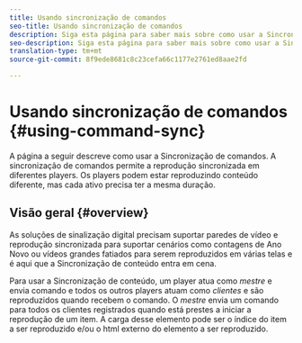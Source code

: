 ```yaml
---
title: Usando sincronização de comandos
seo-title: Usando sincronização de comandos
description: Siga esta página para saber mais sobre como usar a Sincronização de comandos.
seo-description: Siga esta página para saber mais sobre como usar a Sincronização de comandos.
translation-type: tm+mt
source-git-commit: 8f9ede8681c8c23cefa66c1177e2761ed8aae2fd

---
```



# Usando sincronização de comandos {#using-command-sync}

A página a seguir descreve como usar a Sincronização de comandos. A sincronização de comandos permite a reprodução sincronizada em diferentes players. Os players podem estar reproduzindo conteúdo diferente, mas cada ativo precisa ter a mesma duração.

## Visão geral {#overview}

As soluções de sinalização digital precisam suportar paredes de vídeo e reprodução sincronizada para suportar cenários como contagens de Ano Novo ou vídeos grandes fatiados para serem reproduzidos em várias telas e é aqui que a Sincronização de conteúdo entra em cena.

Para usar a Sincronização de conteúdo, um player atua como *mestre* e envia comando e todos os outros players atuam como *clientes* e são reproduzidos quando recebem o comando. O *mestre* envia um comando para todos os clientes registrados quando está prestes a iniciar a reprodução de um item. A carga desse elemento pode ser o índice do item a ser reproduzido e/ou o html externo do elemento a ser reproduzido.



